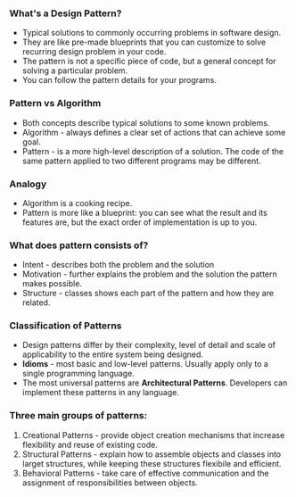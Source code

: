 ### What's a Design Pattern?
 - Typical solutions to commonly occurring problems in software design.
 - They are like pre-made blueprints that you can customize to solve recurring design problem in your code.
 - The pattern is not a specific piece of code, but a general concept for solving a particular problem.
 - You can follow the pattern details for your programs.


### Pattern vs Algorithm
 - Both concepts describe typical solutions to some known problems.
 - Algorithm - always defines a clear set of actions that can achieve some goal.
 - Pattern - is a more high-level description of a solution. The code of the same pattern applied to two different programs may be different.


### Analogy
 - Algorithm is a cooking recipe.
 - Pattern is  more like a blueprint: you can see what the result and its features are, but the exact order of implementation is up to you.


### What does pattern consists of?
 - Intent  - describes both the problem and the solution
 - Motivation - further explains the problem and the solution the pattern makes possible.
 - Structure - classes shows each part of the pattern and how they are related.


### Classification of Patterns
 - Design patterns differ by their complexity, level of detail and scale of applicability to the entire system being designed.
 - **Idioms** - most basic and low-level patterns. Usually apply only to a single programming language.
 - The most universal patterns are **Architectural Patterns**. Developers can implement these patterns in any language.


### Three main groups of patterns:
 1. Creational Patterns - provide object creation mechanisms that increase flexibility and reuse of existing code.
 2. Structural Patterns - explain how to assemble objects and classes into larget structures, while keeping these structures flexibile and efficient.
 3. Behavioral Patterns - take care of effective communication and the assignment of responsibilities between objects.
